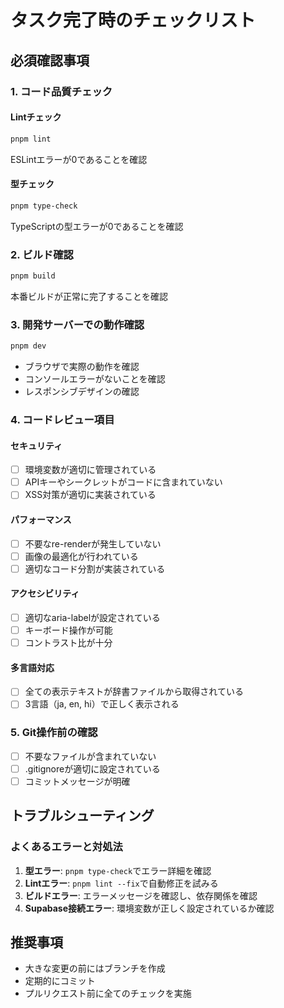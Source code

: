 # タスク完了時のチェックリスト

## 必須確認事項

### 1. コード品質チェック

#### Lintチェック
```bash
pnpm lint
```
ESLintエラーが0であることを確認

#### 型チェック
```bash
pnpm type-check
```
TypeScriptの型エラーが0であることを確認

### 2. ビルド確認
```bash
pnpm build
```
本番ビルドが正常に完了することを確認

### 3. 開発サーバーでの動作確認
```bash
pnpm dev
```
- ブラウザで実際の動作を確認
- コンソールエラーがないことを確認
- レスポンシブデザインの確認

### 4. コードレビュー項目

#### セキュリティ
- [ ] 環境変数が適切に管理されている
- [ ] APIキーやシークレットがコードに含まれていない
- [ ] XSS対策が適切に実装されている

#### パフォーマンス
- [ ] 不要なre-renderが発生していない
- [ ] 画像の最適化が行われている
- [ ] 適切なコード分割が実装されている

#### アクセシビリティ
- [ ] 適切なaria-labelが設定されている
- [ ] キーボード操作が可能
- [ ] コントラスト比が十分

#### 多言語対応
- [ ] 全ての表示テキストが辞書ファイルから取得されている
- [ ] 3言語（ja, en, hi）で正しく表示される

### 5. Git操作前の確認
- [ ] 不要なファイルが含まれていない
- [ ] .gitignoreが適切に設定されている
- [ ] コミットメッセージが明確

## トラブルシューティング

### よくあるエラーと対処法

1. **型エラー**: `pnpm type-check`でエラー詳細を確認
2. **Lintエラー**: `pnpm lint --fix`で自動修正を試みる
3. **ビルドエラー**: エラーメッセージを確認し、依存関係を確認
4. **Supabase接続エラー**: 環境変数が正しく設定されているか確認

## 推奨事項

- 大きな変更の前にはブランチを作成
- 定期的にコミット
- プルリクエスト前に全てのチェックを実施